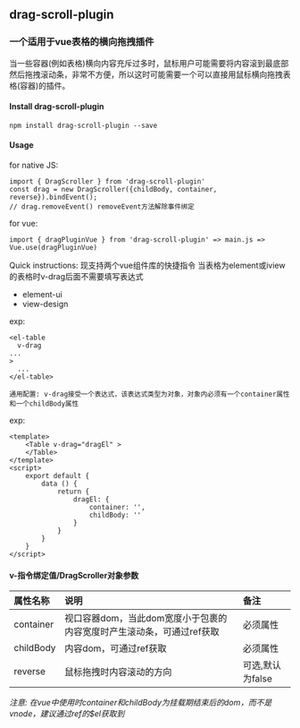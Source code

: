 
## drag-scroll-plugin


### 一个适用于vue表格的横向拖拽插件

当一些容器(例如表格)横向内容充斥过多时，鼠标用户可能需要将内容滚到最底部然后拖拽滚动条，非常不方便，所以这时可能需要一个可以直接用鼠标横向拖拽表格(容器)的插件。

#### Install drag-scroll-plugin

`npm install drag-scroll-plugin --save`


#### Usage

 for native JS: 

	import { DragScroller } from 'drag-scroll-plugin'
    const drag = new DragScroller({childBody, container, reverse}).bindEvent();
    // drag.removeEvent() removeEvent方法解除事件绑定

 for vue: 

	import { dragPluginVue } from 'drag-scroll-plugin' => main.js => Vue.use(dragPluginVue)
 
 
Quick instructions: 现支持两个vue组件库的快捷指令
当表格为element或iview的表格时v-drag后面不需要填写表达式

- element-ui
- view-design


exp: 

	<el-table 
	  v-drag
	...
	>
	  ...
	</el-table>


`通用配置: v-drag接受一个表达式，该表达式类型为对象，对象内必须有一个container属性和一个childBody属性`

exp: 

	<template>
	    <Table v-drag="dragEl" >
		</Table>
	</template>
	<script>
	    export default {
	        data () {
	            return {
	                dragEl: {
						container: '',
	                	childBody: ''
					}
	            }
	        }
	    }
	</script>

#### v-指令绑定值/DragScroller对象参数

| 属性名称 					| 说明 					| 备注 						|
| :----- | :------ | :------ |
| container |视口容器dom，当此dom宽度小于包裹的内容宽度时产生滚动条，可通过ref获取|必须属性|
| childBody |内容dom，可通过ref获取|必须属性|
| reverse |鼠标拖拽时内容滚动的方向|可选,默认为false|

*注意:  在vue中使用时container和childBody为挂载期结束后的dom，而不是vnode，建议通过ref的$el获取到*